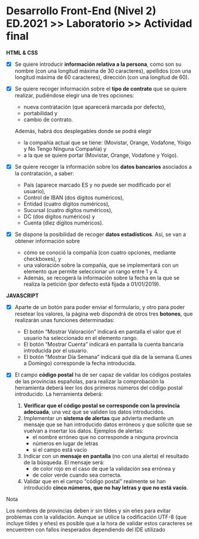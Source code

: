 # Desarrollo Front-End (Nivel 2) ED.2021 >> Laboratorio >> Actividad final

**HTML & CSS**

- [x] Se quiere introducir **información relativa a la persona**, como son su nombre (con una longitud máxima de 30 caracteres), apellidos (con una longitud máxima de 60 caracteres), dirección (con una longitud de 60).

- [x] Se quiere recoger información sobre el **tipo de contrato** que se quiere realizar, pudiéndose elegir una de tres opciones: 
  - nueva contratación (que aparecerá marcada por defecto), 
  - portabilidad y 
  - cambio de contrato. 

  Además, habrá dos desplegables donde se podrá elegir 
  - la compañía actual que se tiene: (Movistar, Orange, Vodafone, Yoigo y No Tengo Ninguna Compañía) y
  - a la que se quiere portar (Movistar, Orange, Vodafone y Yoigo).

- [x] Se quiere recoger la información sobre los **datos bancarios** asociados a la contratación, a saber: 
  - País (aparece marcado ES y no puede ser modificado por el usuario), 
  - Control de IBAN (dos dígitos numéricos), 
  - Entidad (cuatro dígitos numéricos), 
  - Sucursal (cuatro dígitos numéricos), 
  - DC (dos dígitos numéricos) y 
  - Cuenta (diez dígitos numéricos).

- [x] Se dispone la posibilidad de recoger **datos estadísticos**. Así, se van a obtener información sobre 
  - cómo se conoció la compañía (con cuatro opciones, mediante checkboxes), y 
  - una valoración sobre la compañía, que se implementará con un elemento que permite seleccionar un rango entre 1 y 4. 
  - Además, se recogerá la información sobre la fecha en la que se realiza la petición (por defecto está fijada a 01/01/2019).
  

**JAVASCRIPT**

- [x] Aparte de un botón para poder enviar el formulario, y otro para poder resetear los valores, la página web dispondrá de otros tres **botones**, que realizarán unas funciones determinadas:
  - El botón “Mostrar Valoración” indicará en pantalla el valor que el usuario ha seleccionado en el elemento rango.
  - El botón “Mostrar Cuenta” indicará en pantalla la cuenta bancaria introducida por el usuario.
  - El botón “Mostrar Día Semana” indicará qué día de la semana (Lunes a Domingo) corresponde la fecha introducida.

- [x] El campo **código postal** ha de ser capaz de validar los códigos postales de las provincias españolas, para realizar la comprobación la herramienta deberá leer los dos primeros números del código postal introducido.
La herramienta deberá:
    1) **Verificar que el código postal se corresponde con la provincia adecuada**, una vez que se validen los datos introducidos.
    2) Implementar un **sistema de alertas** que advierta mediante un mensaje que se han introducido datos erróneos y que solicite que se vuelvan a insertar los datos. 
    Ejemplos de alertas:
        - el nombre erróneo que no corresponde a ninguna provincia
        - números en lugar de letras
        - si el campo está vacío
    3) Indicar con un **mensaje en pantalla** (no con una alerta) el resultado de la búsqueda. El mensaje será:
        - de color rojo en el caso de que la validación sea errónea y 
        - de color verde cuando sea correcta.
    4) Validar que en el campo "código postal" realmente se han introducido **cinco números, que no hay letras y que no está vacío**.

Nota

Los nombres de provincias deben ir sin tildes y sin eñes para evitar problemas con la validación. Aunque se utilice la codificación UTF-8 (que incluye tildes y eñes) es posible que a la hora de validar estos caracteres se encuentren con fallos inesperados dependiendo del IDE utilizado



